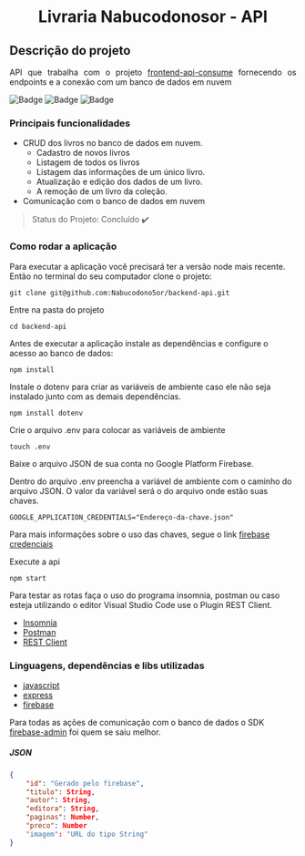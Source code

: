 <h1 align="center"> Livraria Nabucodonosor - API  </h1>

## Descrição do projeto

<p align=justify>API que trabalha com o projeto <a href="https://github.com/Nabucodono5or/frontend-api-consume">frontend-api-consume</a> fornecendo os endpoints e a conexão com um banco de dados em nuvem</p>

 ![Badge](https://img.shields.io/node/v/express?style=for-the-badge) ![Badge](https://img.shields.io/static/v1?label=Node&message=express&color=green&style=for-the-badge&logo=EXPRESS) ![Badge](https://img.shields.io/static/v1?label=firebase&message=firestore&color=orange&style=for-the-badge&logo=FIREBASE)

### Principais funcionalidades

- CRUD dos livros no banco de dados em nuvem.
  - Cadastro de novos livros
  - Listagem de todos os livros
  - Listagem das informações de um único livro.
  - Atualização e edição dos dados de um livro.
  - A remoção de um livro da coleção.
- Comunicação com o banco de dados em nuvem

> Status do Projeto: Concluído :heavy_check_mark:

### Como rodar a aplicação

Para executar a aplicação você precisará ter a versão node mais recente. Então no terminal do seu computador clone o projeto:

```
git clone git@github.com:Nabucodono5or/backend-api.git
```

Entre na pasta do projeto

```
cd backend-api
```

Antes de executar a aplicação instale as dependências e configure o acesso ao banco de dados:

```
npm install
```

Instale o dotenv para criar as variáveis de ambiente caso ele não seja instalado junto com as demais dependências.

```
npm install dotenv
```

Crie o arquivo .env para colocar as variáveis de ambiente

```
touch .env
```

Baixe o arquivo JSON de sua conta no Google Platform Firebase.

Dentro do arquivo .env preencha a variável de ambiente com o caminho do arquivo JSON. O valor da variável será o do arquivo onde estão suas chaves.

```
GOOGLE_APPLICATION_CREDENTIALS="Endereço-da-chave.json"
```
Para mais informações sobre o uso das chaves, segue o link [firebase credenciais](https://firebase.google.com/docs/projects/api-keys)

Execute a api

```
npm start
```

Para testar as rotas faça o uso do programa insomnia, postman ou caso esteja utilizando o editor Visual Studio Code use o Plugin REST Client.

- [Insomnia](https://insomnia.rest)
- [Postman](https://www.postman.com)
- [REST Client](https://github.com/Huachao/vscode-restclient)

### Linguagens, dependências e libs utilizadas

- [javascript](https://developer.mozilla.org/en-US/docs/Web/javascript)
- [express](http://expressjs.com/pt-br/)
- [firebase](https://firebase.google.com/)

Para todas as ações de comunicação com o banco de dados o SDK [firebase-admin](https://firebase.google.com/docs/admin/setup) foi quem se saiu melhor.

##### JSON

```json
{
    "id": "Gerado pelo firebase",
    "titulo": String,
    "autor": String,
    "editora": String,
    "paginas": Number,
    "preco": Number
    "imagem": "URL do tipo String"
}
```
